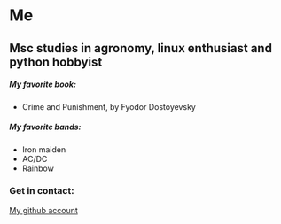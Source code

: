 # Me

## Msc studies in agronomy, linux enthusiast and python hobbyist

##### My favorite book:
- Crime and Punishment, by Fyodor Dostoyevsky

##### My favorite bands:
- Iron maiden
- AC/DC
- Rainbow
### Get in contact:
[My github account](https://github.com/aris-sk)
